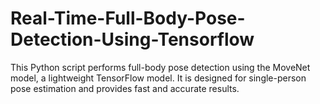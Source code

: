 # Real-Time-Full-Body-Pose-Detection-Using-Tensorflow
This Python script performs full-body pose detection using the MoveNet model, a lightweight TensorFlow model. It is designed for single-person pose estimation and provides fast and accurate results.
